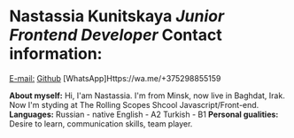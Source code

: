 **Nastassia Kunitskaya**
*Junior Frontend Developer*
**Contact information:**
====
[E-mail:](anastassiajasem@gmail.com)
[Github](https://github.com/NastassiaKunitskaya)
[WhatsApp]Https://wa.me/+375298855159

**About myself:**
Hi, I'am Nastassia. I'm from Minsk, now live in Baghdat, Irak.
Now I'm styding at The Rolling Scopes Shcool Javascript/Front-end.
**Languages:**
Russian - native
English - A2
Turkish - B1
**Personal gualities:**
Desire to learn, communication skills, team player.